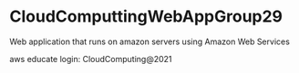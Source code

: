 # CloudComputtingWebAppGroup29
Web application that runs on amazon servers using Amazon Web Services

aws educate login: CloudComputing@2021
